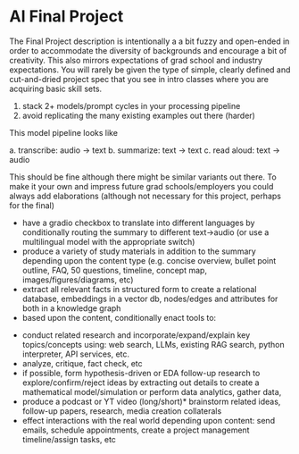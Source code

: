 # AI Final Project

The Final Project description is intentionally a a bit fuzzy and open-ended in order to accommodate the diversity of backgrounds and encourage a bit of creativity. This also mirrors expectations of grad school and industry expectations. You will rarely be given the type of simple, clearly defined and cut-and-dried project spec that you see in intro classes where you are acquiring basic skill sets.


1. stack 2+ models/prompt cycles in your processing pipeline
2. avoid replicating the many existing examples out there (harder)

This model pipeline looks like

  a. transcribe: audio -> text
  b. summarize: text -> text
  c. read aloud: text -> audio

This should be fine although there might be similar variants out there. To make it your own and impress future grad schools/employers you could always add elaborations (although not necessary for this project, perhaps for the final)

- have a gradio checkbox to translate into different languages by conditionally routing the summary to different text->audio (or use a multilingual model with the appropriate switch)
- produce a variety of study materials in addition to the summary depending upon the content type (e.g. concise overview, bullet point outline, FAQ, 50 questions, timeline, concept map, images/figures/diagrams, etc)
- extract all relevant facts in structured form to create a relational database, embeddings in a vector db, nodes/edges and attributes for both in a knowledge graph
- based upon the content, conditionally enact tools to:

* conduct related research and incorporate/expand/explain key topics/concepts using: web search, LLMs, existing RAG search, python interpreter, API services, etc.
* analyze, critique, fact check, etc
* if possible, form hypothesis-driven or EDA follow-up research to explore/confirm/reject ideas by extracting out details to create a mathematical model/simulation or perform data analytics, gather data, 
* produce a podcast or YT video (long/short)* brainstorm related ideas, follow-up papers, research, media creation collaterals
* effect interactions with the real world depending upon content: send emails, schedule appointments, create a project management timeline/assign tasks, etc